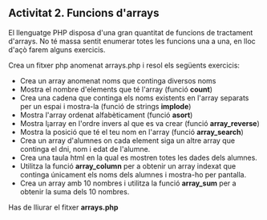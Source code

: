 ## Activitat 2. Funcions d'arrays

El llenguatge PHP disposa d'una gran quantitat de funcions de tractament d'arrays. No té massa sentit enumerar totes les funcions una a una, en lloc d'açò farem alguns exercicis.

Crea un fitxer php anomenat arrays.php i resol els següents exercicis:

* Crea un array anomenat noms que continga diversos noms
* Mostra el nombre d'elements que té l'array (funció **count**)
* Crea una cadena que continga els noms existents en l'array separats per un espai i mostra-la (funció de strings **implode**)
* Mostra l'array ordenat alfabèticament (funció **asort**)
* Mostra l¡array en l'ordre invers al que es va crear (funció **array_reverse**)
* Mostra la posició que té el teu nom en l'array (funció **array_search**)
* Crea un array d'alumnes on cada element siga un altre array que continga el dni, nom i edat de l'alumne.
* Crea una taula html en la qual es mostren totes les dades dels alumnes. 
* Utilitza la funció **array_column** per a obtenir un array indexat que continga únicament els noms dels alumnes i mostra-ho per pantalla.
* Crea un array amb 10 nombres i utilitza la funció **array_sum** per a obtenir la suma dels 10 nombres.

Has de lliurar el fitxer **arrays.php**
